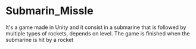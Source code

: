 # Submarin_Missle
  It's a game made in Unity and it consist in a submarine that is followed by multiple types of rockets, depends on level. The game is finished when the submarine is hit by a rocket
